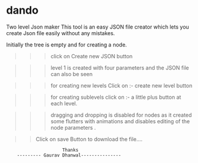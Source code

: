 # dando
Two level Json maker
This tool is an easy JSON file creator which lets you create Json file easily without any mistakes.

Initially the tree is empty and for creating a node.
>>> click on Create new JSON button

>>>  level 1 is created with four parameters and the JSON file can also be seen 

>>> for creating new levels Click on :- create new level button

>>> for creating sublevels click on :- a little plus button at each level.

>>> dragging and dropping is disabled for nodes as it created some flutters with animations and disables editing of the node parameters . 

>> Click on save Button to download the file....



				         Thanks
		--------- Gaurav Dhanwal---------------  
